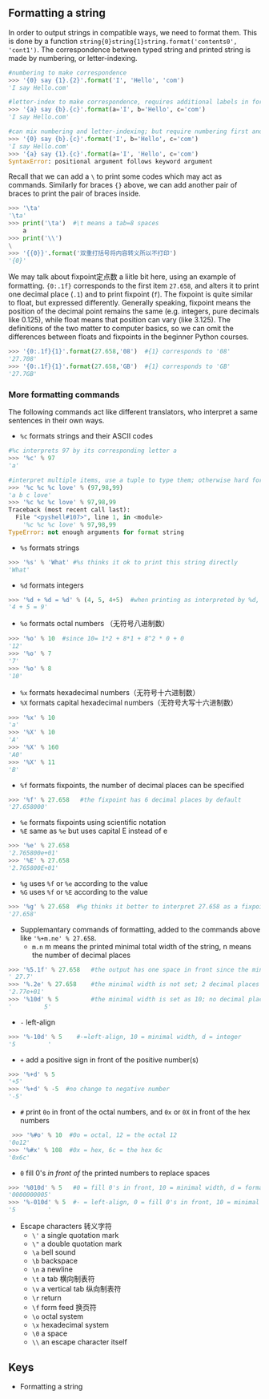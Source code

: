 ## Formatting a string
In order to output strings in compatible ways, we need to format them. This is done by a function `string{0}string{1}string.format('contents0', 'cont1')`. The correspondence between typed string and printed string is made by numbering, or letter-indexing.
```Python
#numbering to make correspondence
>>> '{0} say {1}.{2}'.format('I', 'Hello', 'com') 
'I say Hello.com'

#letter-index to make correspondence, requires additional labels in format()
>>> '{a} say {b}.{c}'.format(a='I', b='Hello', c='com')
'I say Hello.com'

#can mix numbering and letter-indexing; but require numbering first and then letters, other orders not allowed
>>> '{0} say {b}.{c}'.format('I', b='Hello', c='com')
'I say Hello.com'
>>> '{a} say {1}.{c}'.format(a='I', 'Hello', c='com')
SyntaxError: positional argument follows keyword argument
```
Recall that we can add a `\` to print some codes which may act as commands. Similarly for braces `{}` above, we can add another pair of braces to print the pair of braces inside. 
```Python
>>> '\ta'
'\ta'
>>> print('\ta')  #\t means a tab=8 spaces
	a
>>> print('\\')
\
>>> '{{0}}'.format('双重打括号将内容转义所以不打印')
'{0}'
```
We may talk about fixpoint定点数 a liitle bit here, using an example of formatting. `{0:.1f}` corresponds to the first item `27.658`, and alters it to print one decimal place (`.1`) and to print fixpoint (`f`). The fixpoint is quite similar to float, but expressed differently. Generally speaking, fixpoint means the position of the decimal point remains the same (e.g. integers, pure decimals like 0.125), while float means that position can vary (like 3.125). The definitions of the two matter to computer basics, so we can omit the differences between floats and fixpoints in the beginner Python courses.
```Python
>>> '{0:.1f}{1}'.format(27.658,'08')  #{1} corresponds to '08'
'27.708'
>>> '{0:.1f}{1}'.format(27.658,'GB')  #{1} corresponds to 'GB'
'27.7GB'
```
### More formatting commands
The following commands act like different translators, who interpret a same sentences in their own ways.
- `%c` formats strings and their ASCII codes
```Python
#%c interprets 97 by its corresponding letter a
>>> '%c' % 97  
'a'

#interpret multiple items, use a tuple to type them; otherwise hard for Python to understand
>>> '%c %c %c love' % (97,98,99)
'a b c love'
>>> '%c %c %c love' % 97,98,99
Traceback (most recent call last):
  File "<pyshell#107>", line 1, in <module>
    '%c %c %c love' % 97,98,99
TypeError: not enough arguments for format string
```
- `%s` formats strings
```Python
>>> '%s' % 'What' #%s thinks it ok to print this string directly
'What'
```
- `%d` formats integers
```Python
>>> '%d + %d = %d' % (4, 5, 4+5)  #when printing as interpreted by %d, also compute 4+5 as 9 automtically
'4 + 5 = 9'
```
- `%o` formats octal numbers （无符号八进制数）
```Python
>>> '%o' % 10  #since 10= 1*2 + 8*1 + 8^2 * 0 + 0 
'12'
>>> '%o' % 7
'7'
>>> '%o' % 8
'10'
```
- `%x` formats hexadecimal numbers（无符号十六进制数）　
- `%X` formats capital hexadecimal numbers（无符号大写十六进制数）
```Python
>>> '%x' % 10
'a'
>>> '%X' % 10
'A'
>>> '%X' % 160
'A0'
>>> '%X' % 11
'B'
```
- `%f` formats fixpoints, the number of decimal places can be specified
```Python
>>> '%f' % 27.658   #the fixpoint has 6 decimal places by default
'27.658000'
```
- `%e` formats fixpoints using scientific notation
- `%E` same as `%e` but uses capital E instead of e
```Python
>>> '%e' % 27.658
'2.765800e+01'
>>> '%E' % 27.658
'2.765800E+01'
```
- `%g` uses `%f` or `%e` according to the value
- `%G` uses `%f` or `%E` according to the value
```Python
>>> '%g' % 27.658  #%g thinks it better to interpret 27.658 as a fixpoint=27.658
'27.658'
```

- Supplemantary commands of formatting, added to the commands above like `'%+m.ne' % 27.658`.
  - `m.n` m means the printed minimal total width of the string, n means the number of decimal places
```Python
>>> '%5.1f' % 27.658   #the output has one space in front since the minimal width is set as 5; 1 decimal place
' 27.7'
>>> '%.2e' % 27.658    #the minimal width is not set; 2 decimal places
'2.77e+01'
>>> '%10d' % 5         #the minimal width is set as 10; no decimal place
'         5'
```
  - `-` left-align
```Python
>>> '%-10d' % 5    #-=left-align, 10 = minimal width, d = integer
'5         '
```
  - `+` add a positive sign in front of the positive number(s)
```Python
>>> '%+d' % 5  
'+5'
>>> '%+d' % -5  #no change to negative number
'-5'
```
  - `#` print `0o` in front of the octal numbers, and `0x` or `0X` in front of the hex numbers
```Python
 >>> '%#o' % 10  #0o = octal, 12 = the octal 12
'0o12'
>>> '%#x' % 108  #0x = hex, 6c = the hex 6c
'0x6c'
```
  - `0` fill 0's _in front of_ the printed numbers to replace spaces
```Python
>>> '%010d' % 5   #0 = fill 0's in front, 10 = minimal width, d = format integers
'0000000005'
>>> '%-010d' % 5  #- = left-align, 0 = fill 0's in front, 10 = minimal width, d = format integers; 0's are only filled in front so as to avoid changing 5 to 5000000000
'5         '
```
- Escape characters 转义字符
  - `\'` a single quotation mark
  - `\"` a double quotation mark
  - `\a` bell sound
  - `\b` backspace
  - `\n` a newline
  - `\t` a tab 横向制表符
  - `\v` a vertical tab 纵向制表符
  - `\r` return
  - `\f` form feed 换页符
  - `\o` octal system
  - `\x` hexadecimal system
  - `\0` a space
  - `\\` an escape character itself
## Keys
- Formatting a string
